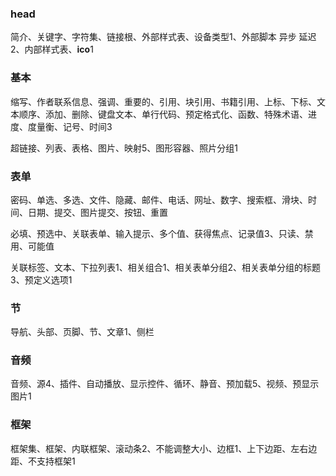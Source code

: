 ### head

简介、关键字、字符集、链接根、外部样式表、设备类型1、外部脚本 异步 延迟2、内部样式表、**ico**1

### 基本

缩写、作者联系信息、强调、重要的、引用、块引用、书籍引用、上标、下标、文本顺序、添加、删除、键盘文本、单行代码、预定格式化、函数、特殊术语、进度、度量衡、记号、时间3

超链接、列表、表格、图片、映射5、图形容器、照片分组1

### 表单

密码、单选、多选、文件、隐藏、邮件、电话、网址、数字、搜索框、滑块、时间、日期、提交、图片提交、按钮、重置

必填、预选中、关联表单、输入提示、多个值、获得焦点、记录值3、只读、禁用、可能值

关联标签、文本、下拉列表1、相关组合1、相关表单分组2、相关表单分组的标题3、预定义选项1

### 节

导航、头部、页脚、节、文章1、侧栏

### 音频

音频、源4、插件、自动播放、显示控件、循环、静音、预加载5、视频、预显示图片1

### 框架

框架集、框架、内联框架、滚动条2、不能调整大小、边框1、上下边距、左右边距、不支持框架1

